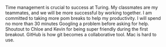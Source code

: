 Time management is crucial to success at Turing.
My classmates are my teammates, and we will be more successful by working
together.
I am committed to taking more pom breaks to help my productivity.
I will spend no more than 30 minutes Googling a problem before asking for help.
Shoutout to Chloe and Kevin for being super friendly during the first breakout.
GitHub is how git becomes a collaborative tool.
Mac is hard to use.
